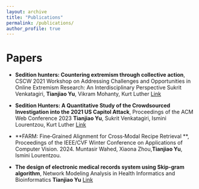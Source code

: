 ```yaml
---
layout: archive
title: "Publications"
permalink: /publications/
author_profile: true
---
```

# Papers

- **Sedition hunters: Countering extremism through collective action**, CSCW 2021 Workshop on Addressing Challenges and Opportunities in Online Extremism Research: An Interdisciplinary Perspective 
Sukrit Venkatagiri, **Tianjiao Yu**, Vikram Mohanty, Kurt Luther
[Link](https://par.nsf.gov/servlets/purl/10315695)

- **Sedition Hunters: A Quantitative Study of the Crowdsourced Investigation into the 2021 US Capitol Attack**, Proceedings of the ACM Web Conference 2023
**Tianjiao Yu**, Sukrit Venkatagiri, Ismini Lourentzou, Kurt Luther 
[Link](https://dl.acm.org/doi/pdf/10.1145/3543507.3583514)
- **FARM: Fine‐Grained Alignment for Cross‐Modal Recipe Retrieval **, Proceedings of the IEEE/CVF Winter Conference
on Applications of Computer Vision. 2024.
Muntasir Wahed, Xiaona Zhou,**Tianjiao Yu**, Ismini Lourentzou.

- **The design of electronic medical records system using Skip-gram algorithm**, Network Modeling Analysis in Health Informatics and Bioinformatics
**Tianjiao Yu** 
[Link](https://link.springer.com/article/10.1007/s13721-020-00281-4)

<!-- {% if author.googlescholar %}
  You can also find my articles on <u><a href="{{author.googlescholar}}">my Google Scholar profile</a>.</u>
{% endif %}

{% include base_path %}

{% for post in site.publications reversed %}
  {% include archive-single.html %}
{% endfor %}
 -->
